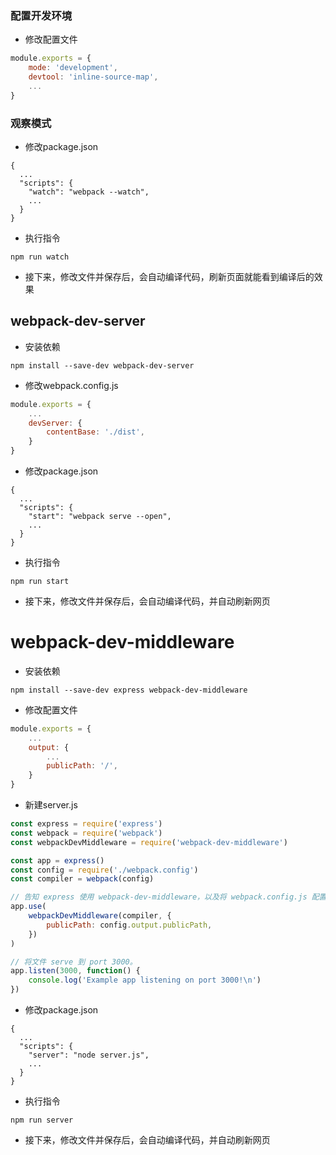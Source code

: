 ### 配置开发环境
- 修改配置文件
```javascript
module.exports = {
    mode: 'development',
    devtool: 'inline-source-map',
    ...
}
```
### 观察模式
- 修改package.json
```shell
{
  ...
  "scripts": {
    "watch": "webpack --watch",
    ...
  }
}
```
- 执行指令
```shell
npm run watch
```
- 接下来，修改文件并保存后，会自动编译代码，刷新页面就能看到编译后的效果

## webpack-dev-server
- 安装依赖
```shell
npm install --save-dev webpack-dev-server
```
- 修改webpack.config.js
```javascript
module.exports = {
    ...
    devServer: {
        contentBase: './dist',
    }
}
```
- 修改package.json
```shell
{
  ...
  "scripts": {
    "start": "webpack serve --open",
    ...
  }
}
```
- 执行指令
```shell
npm run start
```
- 接下来，修改文件并保存后，会自动编译代码，并自动刷新网页
# webpack-dev-middleware
- 安装依赖
```shell
npm install --save-dev express webpack-dev-middleware
```
- 修改配置文件
```javascript
module.exports = {
    ...
    output: {
        ...
        publicPath: '/',
    }
}
```
- 新建server.js
```javascript
const express = require('express')
const webpack = require('webpack')
const webpackDevMiddleware = require('webpack-dev-middleware')

const app = express()
const config = require('./webpack.config')
const compiler = webpack(config)

// 告知 express 使用 webpack-dev-middleware，以及将 webpack.config.js 配置文件作为基础设置。
app.use(
    webpackDevMiddleware(compiler, {
        publicPath: config.output.publicPath,
    })
)

// 将文件 serve 到 port 3000。
app.listen(3000, function() {
    console.log('Example app listening on port 3000!\n')
})
```
- 修改package.json
```shell
{
  ...
  "scripts": {
    "server": "node server.js",
    ...
  }
}
```
- 执行指令
```shell
npm run server
```
- 接下来，修改文件并保存后，会自动编译代码，并自动刷新网页